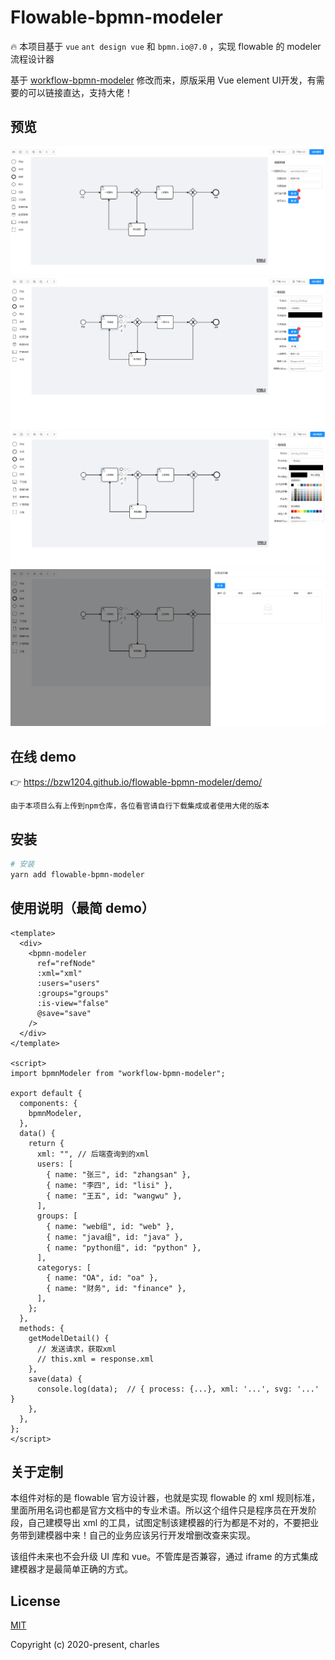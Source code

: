# Flowable-bpmn-modeler

🔥 本项目基于 `vue` `ant design vue` 和 `bpmn.io@7.0` ，实现 flowable 的 modeler 流程设计器

基于 [workflow-bpmn-modeler](https://github.com/GoldSubmarine/workflow-bpmn-modeler) 修改而来，原版采用 Vue element UI开发，有需要的可以链接直达，支持大佬！
## 预览

![20201217173237](docs/picture/20201217173237.png)
![202012171732371](docs/picture/202012171732371.png)
![202012171732372](docs/picture/202012171732372.png)
![202012171732373](docs/picture/202012171732373.png)

## 在线 demo

👉 https://bzw1204.github.io/flowable-bpmn-modeler/demo/

```
由于本项目么有上传到npm仓库，各位看官请自行下载集成或者使用大佬的版本
```

## 安装

```bash
# 安装
yarn add flowable-bpmn-modeler
```

## 使用说明（最简 demo）

```vue
<template>
  <div>
    <bpmn-modeler
      ref="refNode"
      :xml="xml"
      :users="users"
      :groups="groups"
      :is-view="false"
      @save="save"
    />
  </div>
</template>

<script>
import bpmnModeler from "workflow-bpmn-modeler";

export default {
  components: {
    bpmnModeler,
  },
  data() {
    return {
      xml: "", // 后端查询到的xml
      users: [
        { name: "张三", id: "zhangsan" },
        { name: "李四", id: "lisi" },
        { name: "王五", id: "wangwu" },
      ],
      groups: [
        { name: "web组", id: "web" },
        { name: "java组", id: "java" },
        { name: "python组", id: "python" },
      ],
      categorys: [
        { name: "OA", id: "oa" },
        { name: "财务", id: "finance" },
      ],
    };
  },
  methods: {
    getModelDetail() {
      // 发送请求，获取xml
      // this.xml = response.xml
    },
    save(data) {
      console.log(data);  // { process: {...}, xml: '...', svg: '...' }
    },
  },
};
</script>
```
## 关于定制

本组件对标的是 flowable 官方设计器，也就是实现 flowable 的 xml 规则标准，里面所用名词也都是官方文档中的专业术语。所以这个组件只是程序员在开发阶段，自己建模导出 xml 的工具，试图定制该建模器的行为都是不对的，不要把业务带到建模器中来！自己的业务应该另行开发增删改查来实现。

该组件未来也不会升级 UI 库和 vue。不管库是否兼容，通过 iframe 的方式集成建模器才是最简单正确的方式。

## License

[MIT](http://opensource.org/licenses/MIT)

Copyright (c) 2020-present, charles
